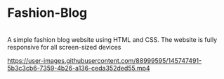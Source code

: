 # Fashion-Blog
<br>
A simple fashion blog website using HTML and CSS. The website is fully responsive for all screen-sized devices

https://user-images.githubusercontent.com/88999595/145747491-5b3c3cb6-7359-4b26-a136-ceda352ded55.mp4
